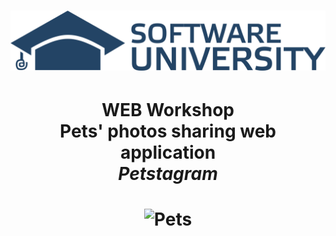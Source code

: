 # <p align="center">![SU-Logo](SoftUni-Logo.png) </p>
# <div align="center">WEB Workshop</br>Pets' photos sharing web application</br>*Petstagram* </div>
# <p align="center"> ![Pets](family_pets.gif) </p>